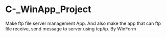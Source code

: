 # C-_WinApp_Project
Make ftp file server management App. And also make the app that can ftp file receive, send message to server using tcp/ip.
By WinForm
